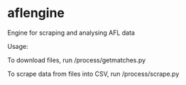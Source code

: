 # aflengine
Engine for scraping and analysing AFL data

Usage:

To download files, run /process/getmatches.py

To scrape data from files into CSV, run /process/scrape.py

